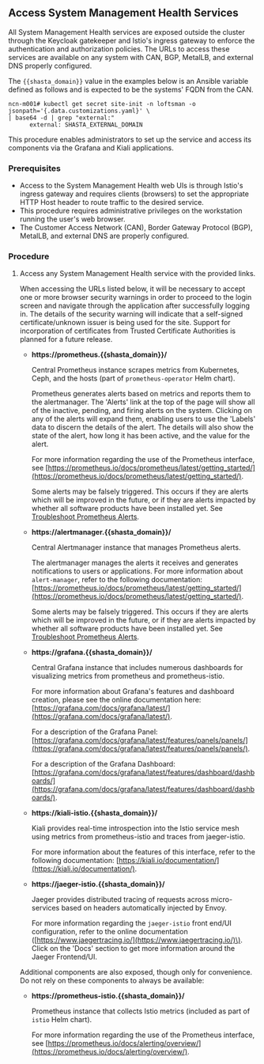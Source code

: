 ## Access System Management Health Services

All System Management Health services are exposed outside the cluster through the Keycloak gatekeeper and Istio's ingress gateway to enforce the authentication and authorization policies. The URLs to access these services are available on any system with CAN, BGP, MetalLB, and external DNS properly configured.

The `{{shasta_domain}}` value in the examples below is an Ansible variable defined as follows and is expected to be the systems' FQDN from the CAN.

```screen
ncn-m001# kubectl get secret site-init -n loftsman -o jsonpath='{.data.customizations.yaml}' \
| base64 -d | grep "external:"
      external: SHASTA_EXTERNAL_DOMAIN
```

This procedure enables administrators to set up the service and access its components via the Grafana and Kiali applications.

### Prerequisites

-   Access to the System Management Health web UIs is through Istio's ingress gateway and requires clients \(browsers\) to set the appropriate HTTP Host header to route traffic to the desired service.
-   This procedure requires administrative privileges on the workstation running the user's web browser.
-   The Customer Access Network \(CAN\), Border Gateway Protocol \(BGP\), MetalLB, and external DNS are properly configured.

### Procedure

1.  Access any System Management Health service with the provided links.

    When accessing the URLs listed below, it will be necessary to accept one or more browser security warnings in order to proceed to the login screen and navigate through the application after successfully logging in. The details of the security warning will indicate that a self-signed certificate/unknown issuer is being used for the site. Support for incorporation of certificates from Trusted Certificate Authorities is planned for a future release.

    -   **https://prometheus.{{shasta_domain}}/**

        Central Prometheus instance scrapes metrics from Kubernetes, Ceph, and the hosts (part of `prometheus-operator` Helm chart).

        Prometheus generates alerts based on metrics and reports them to the alertmanager. The 'Alerts' link at the top of the page will show all of the inactive, pending, and firing alerts on the system. Clicking on any of the alerts will expand them, enabling users to use the 'Labels' data to discern the details of the alert. The details will also show the state of the alert, how long it has been active, and the value for the alert.

        For more information regarding the use of the Prometheus interface, see [https://prometheus.io/docs/prometheus/latest/getting_started/](https://prometheus.io/docs/prometheus/latest/getting_started/).

        Some alerts may be falsely triggered. This occurs if they are alerts which will be improved in the future, or if they are alerts impacted by whether all software products have been installed yet. See [Troubleshoot Prometheus Alerts](Troubleshoot_Prometheus_Alerts.md).

    -   **https://alertmanager.{{shasta_domain}}/**

        Central Alertmanager instance that manages Prometheus alerts.

        The alertmanager manages the alerts it receives and generates notifications to users or applications. For more information about `alert-manager`, refer to the following documentation: [https://prometheus.io/docs/prometheus/latest/getting_started/](https://prometheus.io/docs/prometheus/latest/getting_started/).

        Some alerts may be falsely triggered. This occurs if they are alerts which will be improved in the future, or if they are alerts impacted by whether all software products have been installed yet. See [Troubleshoot Prometheus Alerts](Troubleshoot_Prometheus_Alerts.md).

    -   **https://grafana.{{shasta_domain}}/**

        Central Grafana instance that includes numerous dashboards for visualizing metrics from prometheus and prometheus-istio.

        For more information about Grafana's features and dashboard creation, please see the online documentation here: [https://grafana.com/docs/grafana/latest/](https://grafana.com/docs/grafana/latest/).

        For a description of the Grafana Panel: [https://grafana.com/docs/grafana/latest/features/panels/panels/](https://grafana.com/docs/grafana/latest/features/panels/panels/).

        For a description of the Grafana Dashboard: [https://grafana.com/docs/grafana/latest/features/dashboard/dashboards/](https://grafana.com/docs/grafana/latest/features/dashboard/dashboards/).

    -   **https://kiali-istio.{{shasta_domain}}/**

        Kiali provides real-time introspection into the Istio service mesh using metrics from prometheus-istio and traces from jaeger-istio.

        For more information about the features of this interface, refer to the following documentation: [https://kiali.io/documentation/](https://kiali.io/documentation/).

    -   **https://jaeger-istio.{{shasta_domain}}/**

        Jaeger provides distributed tracing of requests across micro-services based on headers automatically injected by Envoy.

        For more information regarding the `jaeger-istio` front end/UI configuration, refer to the online documentation \([https://www.jaegertracing.io/](https://www.jaegertracing.io/)\). Click on the 'Docs' section to get more information around the Jaeger Frontend/UI.

    Additional components are also exposed, though only for convenience. Do not rely on these components to always be available:

    -   **https://prometheus-istio.{{shasta_domain}}/**

        Prometheus instance that collects Istio metrics \(included as part of `istio` Helm chart\).

        For more information regarding the use of the Prometheus interface, see [https://prometheus.io/docs/alerting/overview/](https://prometheus.io/docs/alerting/overview/).



